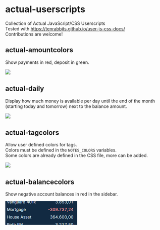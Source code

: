 # actual-userscripts
Collection of Actual JavaScript/CSS Userscripts  
Tested with https://tenrabbits.github.io/user-js-css-docs/  
Contributions are welcome!

## actual-amountcolors
Show payments in red, deposit in green.

![](.img/actual-amountcolors-1.png)

## actual-daily
Display how much money is available per day until the end of the month (starting today and tomorrow) next to the balance amount.

![](.img/actual-daily-1.png)

## actual-tagcolors
Allow user defined colors for tags.  
Colors must be defined in the `NOTES_COLORS` variables.  
Some colors are already defined in the CSS file, more can be added.

![](.img/actual-tagcolors-1.png)

## actual-balancecolors
Show negative account balances in red in the sidebar.

![](.img/actual-balancecolors.png)
